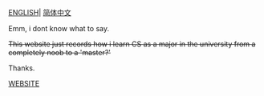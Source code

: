 [ENGLISH](README.md)| [简体中文](README.zh.md)

Emm, i dont know what to say.

<del> This website just records how i learn CS as a major in the university from a completely noob to a 'master?' </del>

Thanks.

[WEBSITE](https://ijiahe.github.io)
